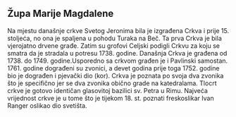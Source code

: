 ## Župa Marije Magdalene

Na mjestu današnje crkve Svetog Jeronima bila je izgrađena Crkva i prije 15. stoljeća, no ona je spaljena u pohodu Turaka na Beč. Ta prva Crkva je bila vjerojatno drvene građe. Zatim su grofovi Celjski podigli Crkvu za koju se smatra da je stradala u potresu 1738. godine. Današnja Crkva je građena od 1738. do 1749. godine.Usporedno sa crkvom građen je i Pavlinski samostan. 1761. godine dograđeni su zvonici, a devet godina prije toga 1752. godine bio je dograđen i pjevački dio (kor). Crkva je poznata po svoja dva zvonika što je specifično jer se dva zvonika obično grade na katedralama. Tlocrt crkve je gotovo identičan glasovitoj bazilici sv. Petra u Rimu. Najveća vrijednost crkve je u tome što je tijekom 18. st. poznati freskoslikar Ivan Ranger oslikao dio svetišta.
